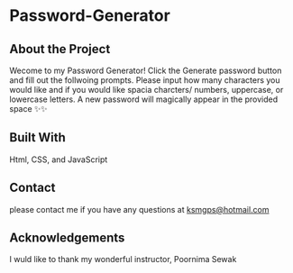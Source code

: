 # Password-Generator

## About the Project

Wecome to my Password Generator!
Click the Generate password button and fill out the follwoing prompts.
Please input how many characters you would like and if you would like spacia charcters/ numbers, uppercase, or lowercase letters.
A new password will magically appear in the provided space  ✨✨


## Built With

Html, CSS, and JavaScript

## Contact
please contact me if you have any questions at ksmgps@hotmail.com

## Acknowledgements
I wuld like to thank my wonderful instructor, Poornima Sewak